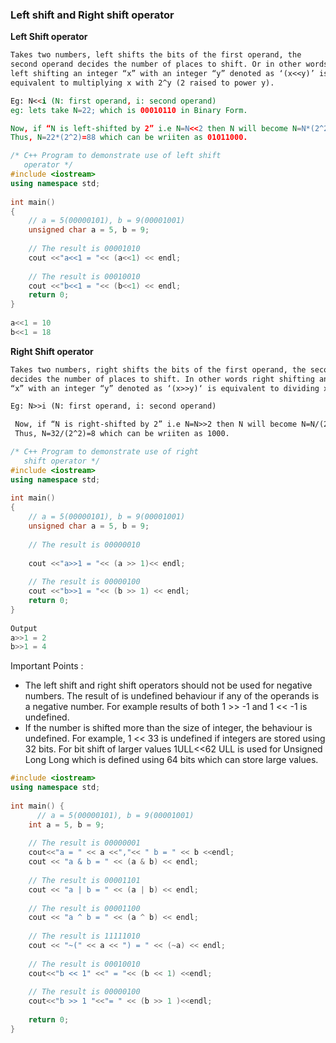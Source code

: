 ### __Left shift and Right shift operator__
__Left Shift operator__
```md
Takes two numbers, left shifts the bits of the first operand, the
second operand decides the number of places to shift. Or in other words
left shifting an integer “x” with an integer “y” denoted as ‘(x<<y)’ is 
equivalent to multiplying x with 2^y (2 raised to power y). 

Eg: N<<i (N: first operand, i: second operand)
eg: lets take N=22; which is 00010110 in Binary Form.

Now, if “N is left-shifted by 2” i.e N=N<<2 then N will become N=N*(2^2).
Thus, N=22*(2^2)=88 which can be wriiten as 01011000.
```
```cpp
/* C++ Program to demonstrate use of left shift 
   operator */
#include <iostream>
using namespace std;
  
int main()
{
    // a = 5(00000101), b = 9(00001001)
    unsigned char a = 5, b = 9; 
  
    // The result is 00001010 
    cout <<"a<<1 = "<< (a<<1) << endl;
    
    // The result is 00010010 
    cout <<"b<<1 = "<< (b<<1) << endl;  
    return 0;
}
  
a<<1 = 10
b<<1 = 18
```

__Right Shift operator__

```md
Takes two numbers, right shifts the bits of the first operand, the second operand
decides the number of places to shift. In other words right shifting an integer 
“x” with an integer “y” denoted as ‘(x>>y)‘ is equivalent to dividing x with 2^y. 

Eg: N>>i (N: first operand, i: second operand)

 Now, if “N is right-shifted by 2” i.e N=N>>2 then N will become N=N/(2^2). 
 Thus, N=32/(2^2)=8 which can be wriiten as 1000.
```

```cpp
/* C++ Program to demonstrate use of right
   shift operator */
#include <iostream>
using namespace std;
  
int main()
{
    // a = 5(00000101), b = 9(00001001)
    unsigned char a = 5, b = 9;
  
    // The result is 00000010
  
    cout <<"a>>1 = "<< (a >> 1)<< endl;
  
    // The result is 00000100
    cout <<"b>>1 = "<< (b >> 1) << endl;
    return 0;
}
  
Output
a>>1 = 2
b>>1 = 4
```

Important Points : 

- The left shift and right shift operators should not be used for negative numbers.
 The result of is undefined behaviour if any of the operands is a negative number.
 For example results of both 1 >> -1 and 1 << -1 is undefined.
 - If the number is shifted more than the size of integer, the behaviour is undefined.
For example, 1 << 33 is undefined if integers are stored using 32 bits. For bit shift
of larger values 1ULL<<62  ULL is used for Unsigned Long Long which is defined using 
64 bits which can store large values.

```cpp
#include <iostream>
using namespace std;
  
int main() {
      // a = 5(00000101), b = 9(00001001)
    int a = 5, b = 9;
  
    // The result is 00000001
    cout<<"a = " << a <<","<< " b = " << b <<endl;
    cout << "a & b = " << (a & b) << endl;
  
    // The result is 00001101
    cout << "a | b = " << (a | b) << endl;
  
    // The result is 00001100
    cout << "a ^ b = " << (a ^ b) << endl;
  
    // The result is 11111010
    cout << "~(" << a << ") = " << (~a) << endl;
  
    // The result is 00010010
    cout<<"b << 1" <<" = "<< (b << 1) <<endl;
  
    // The result is 00000100
    cout<<"b >> 1 "<<"= " << (b >> 1 )<<endl;
  
    return 0;
}
```
